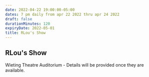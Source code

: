 ```yaml
---
date: 2022-04-22 19:00:00-05:00
dates: 7 pm daily from apr 22 2022 thru apr 24 2022
draft: false
durationMinutes: 120
expiryDate: 2022-05-01
title: RLou's Show
---
```


## RLou's Show
Wieting Theatre Auditorium - Details will be provided once they are available.